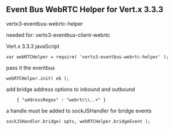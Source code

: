 
## Event Bus WebRTC Helper for Vert.x 3.3.3

vertx3-eventbus-webrtc-helper

needed for: vertx3-eventbus-client-webrtc

Vert.x 3.3.3 javaScript

    var webRTCHelper = require( 'vertx3-eventbus-webrtc-helper' );

pass it the eventbus

    webRTCHelper.init( eb );
    
add bridge address options to inbound and outbound

        { "addressRegex" : "webrtc\\..+" }

a handle must be added to sockJSHandler for bridge events

    sockJSHandler.bridge( opts, webRTCHelper.bridgeEvent );